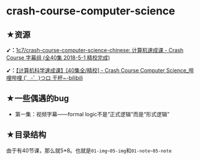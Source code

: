 # crash-course-computer-science

## ★资源

**➹：**[1c7/crash-course-computer-science-chinese: 计算机速成课 - Crash Course 字幕组 (全40集 2018-5-1 精校完成)](https://github.com/1c7/crash-course-computer-science-chinese)

**➹：**[【计算机科学速成课】[40集全/精校] - Crash Course Computer Science_哔哩哔哩 (゜-゜)つロ 干杯~-bilibili](https://www.bilibili.com/video/av21376839/)

## ★一些偶遇的bug

- 第一集：视频字幕——formal logic不是“正式逻辑”而是“形式逻辑”

## ★目录结构

由于有40节课，那么就5*8。也就是`01-img~05-img`和`01-note~05-note`


